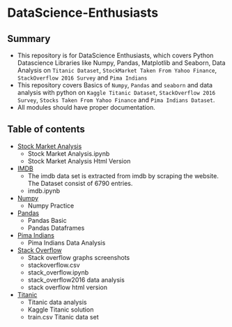 # DataScience-Enthusiasts

## Summary

* This repository is for DataScience Enthusiasts, which covers Python Datascience Libraries like Numpy, Pandas, Matplotlib and Seaborn, Data Analysis on `Titanic Dataset`, `StockMarket Taken From Yahoo Finance`, `StackOverflow 2016 Survey` and `Pima Indians`
* This repository covers Basics of `Numpy`, `Pandas` and `seaborn` and data analysis with python on `Kaggle Titanic Dataset`, `StackOverflow 2016 Survey`, `Stocks Taken From Yahoo Finance` and `Pima Indians Dataset`.
* All modules should have proper documentation.

## Table of contents

* [Stock Market Analysis](https://github.com/kaushikamaravadi/DataScience/tree/master/StockMarketAnalysis)
  * Stock Market Analysis.ipynb
  * Stock Market Analysis Html Version
* [IMDB](https://github.com/kaushikamaravadi/DataScience/tree/master/imdb)
  * The imdb data set is extracted from imdb by scraping the website. The Dataset consist of 6790 entries.
  * imdb.ipynb
* [Numpy](https://github.com/kaushikamaravadi/DataScience/tree/master/numpy)
  * Numpy Practice
* [Pandas](https://github.com/kaushikamaravadi/DataScience/tree/master/pandas)
  * Pandas Basic
  * Pandas Dataframes
* [Pima Indians](https://github.com/kaushikamaravadi/DataScience/tree/master/pima_indians)
  * Pima Indians Data Analysis
* [Stack Overflow](https://github.com/kaushikamaravadi/DataScience/tree/master/stack_overflow)
  * Stack overflow graphs screenshots
  * stackoverflow.csv
  * stack_overflow.ipynb
  * stack_overflow2016 data analysis
  * stack overflow html version
* [Titanic](https://github.com/kaushikamaravadi/DataScience/tree/master/titanic)
  * Titanic data analysis
  * Kaggle Titanic solution
  * train.csv Titanic data set




